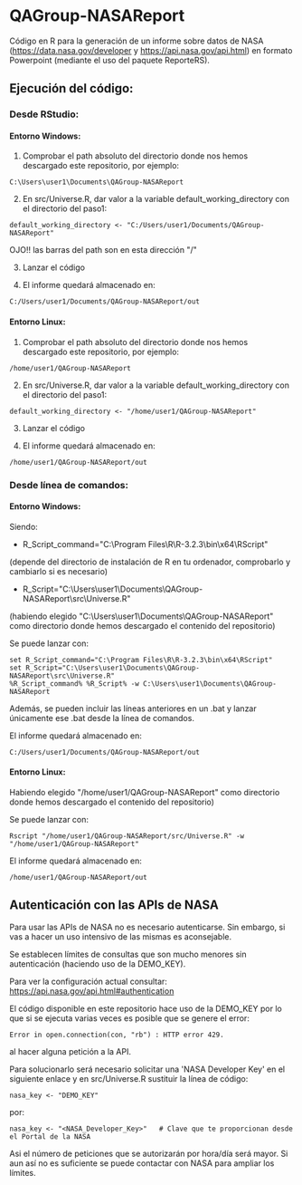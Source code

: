 # QAGroup-NASAReport
Código en R para la generación de un informe sobre datos de NASA (https://data.nasa.gov/developer y https://api.nasa.gov/api.html) en formato Powerpoint (mediante el uso del paquete ReporteRS).


## Ejecución del código:

### Desde RStudio:

#### Entorno Windows:
1) Comprobar el path absoluto del directorio donde nos hemos descargado este repositorio, por ejemplo:
```
C:\Users\user1\Documents\QAGroup-NASAReport
```

2) En src/Universe.R, dar valor a la variable default_working_directory con el directorio del paso1:

```
default_working_directory <- "C:/Users/user1/Documents/QAGroup-NASAReport"
```
OJO!! las barras del path son en esta dirección "/"


3) Lanzar el código


4) El informe quedará almacenado en:
```
C:/Users/user1/Documents/QAGroup-NASAReport/out
```


#### Entorno Linux:
1) Comprobar el path absoluto del directorio donde nos hemos descargado este repositorio, por ejemplo:
```
/home/user1/QAGroup-NASAReport
```


2) En src/Universe.R, dar valor a la variable default_working_directory con el directorio del paso1:

```
default_working_directory <- "/home/user1/QAGroup-NASAReport"
```

3) Lanzar el código


4) El informe quedará almacenado en:
```
/home/user1/QAGroup-NASAReport/out
```


### Desde línea de comandos:

#### Entorno Windows:
Siendo:
- R_Script_command="C:\Program Files\R\R-3.2.3\bin\x64\RScript"

(depende del directorio de instalación de R en tu ordenador, comprobarlo y cambiarlo si es necesario)

- R_Script="C:\Users\user1\Documents\QAGroup-NASAReport\src\Universe.R"

(habiendo elegido "C:\Users\user1\Documents\QAGroup-NASAReport" como directorio donde hemos descargado el contenido del repositorio)


Se puede lanzar con:
```
set R_Script_command="C:\Program Files\R\R-3.2.3\bin\x64\RScript"
set R_Script="C:\Users\user1\Documents\QAGroup-NASAReport\src\Universe.R"
%R_Script_command% %R_Script% -w C:\Users\user1\Documents\QAGroup-NASAReport
```
Además, se pueden incluir las líneas anteriores en un .bat y lanzar únicamente ese .bat desde la línea de comandos.

El informe quedará almacenado en:
```
C:/Users/user1/Documents/QAGroup-NASAReport/out
```


#### Entorno Linux:
Habiendo elegido "/home/user1/QAGroup-NASAReport" como directorio donde hemos descargado el contenido del repositorio)


Se puede lanzar con:
```
Rscript "/home/user1/QAGroup-NASAReport/src/Universe.R" -w "/home/user1/QAGroup-NASAReport"
```

El informe quedará almacenado en:
```
/home/user1/QAGroup-NASAReport/out
```

## Autenticación con las APIs de NASA
Para usar las APIs de NASA no es necesario autenticarse. Sin embargo, si vas a hacer un uso intensivo de las mismas es aconsejable.

Se establecen límites de consultas que son mucho menores sin autenticación (haciendo uso de la DEMO_KEY). 

Para ver la configuración actual consultar: https://api.nasa.gov/api.html#authentication


El código disponible en este repositorio hace uso de la DEMO_KEY por lo que si se ejecuta varias veces es posible que se genere el error:
```
Error in open.connection(con, "rb") : HTTP error 429.
```
al hacer alguna petición a la API.

Para solucionarlo será necesario solicitar una 'NASA Developer Key' en el siguiente enlace y en src/Universe.R sustituir la línea de código:
```
nasa_key <- "DEMO_KEY"
```
por:
```
nasa_key <- "<NASA_Developer_Key>"   # Clave que te proporcionan desde el Portal de la NASA
```
Asi el número de peticiones que se autorizarán por hora/día será mayor. Si aun así no es suficiente se puede contactar con NASA para ampliar los límites.




